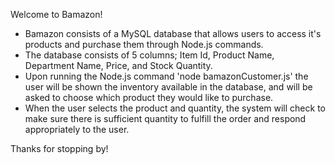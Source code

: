 
Welcome to Bamazon!

 - Bamazon consists of a MySQL database that allows users to access it's products and purchase them through Node.js commands.
 - The database consists of 5 columns; Item Id, Product Name, Department Name, Price, and Stock Quantity. 
 - Upon running the Node.js command 'node bamazonCustomer.js' the user will be shown the inventory available in the database, and will be asked to choose which product they would like to purchase. 
 - When the user selects the product and quantity, the system will check to  make sure there is sufficient quantity to fulfill the order and respond appropriately to the user.

Thanks for stopping by!